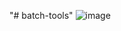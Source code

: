 "# batch-tools" 
![image]([https://github.com/Cloveriow/Warcraft-3-Cirnix-tools-raditional-Chinese-translation/blob/main/%E7%AF%84%E4%BE%8B1.png](https://github.com/Cloveriow/batch-tools/blob/main/%E9%99%84%E4%BB%B6.png)https://github.com/Cloveriow/batch-tools/blob/main/%E9%99%84%E4%BB%B6.png)
